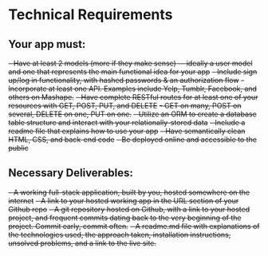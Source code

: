 # Technical Requirements

## Your app must:
~~- Have at least 2 models (more if they make sense) -- ideally a user model and one that represents the main functional idea for your app~~
~~- Include sign up/log in functionality, with hashed passwords & an authorization flow~~
~~- Incorporate at least one API. Examples include Yelp, Tumblr, Facebook, and others on Mashape.~~
~~- Have complete RESTful routes for at least one of your resources with GET, POST, PUT, and DELETE~~
  ~~- GET on many, POST on several, DELETE on one, PUT on one.~~
~~- Utilize an ORM to create a database table structure and interact with your relationally-stored data~~
~~- Include a readme file that explains how to use your app~~
~~- Have semantically clean HTML, CSS, and back-end code~~
~~- Be deployed online and accessible to the public~~

## Necessary Deliverables:
~~- A working full-stack application, built by you, hosted somewhere on the internet~~
~~- A link to your hosted working app in the URL section of your Github repo~~
~~- A git repository hosted on Github, with a link to your hosted project,  and frequent commits dating back to the very beginning of the project. Commit early, commit often.~~
~~- A readme.md file with explanations of the technologies used, the approach taken, installation instructions, unsolved problems, and a link to the live site.~~




